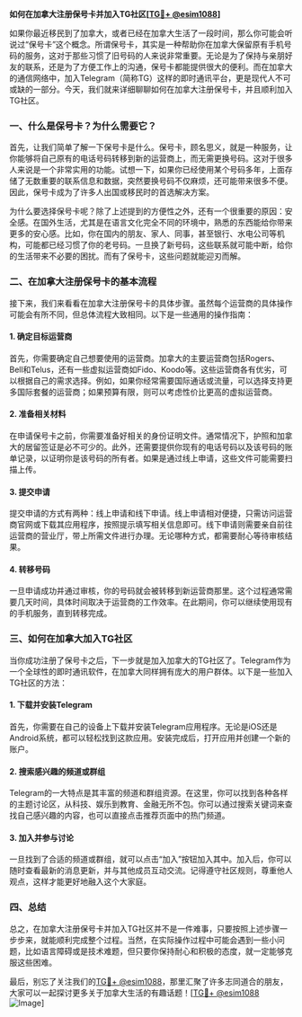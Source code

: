 **如何在加拿大注册保号卡并加入TG社区[[TG💪+ @esim1088](https://t.me/s/esim1088)]**

如果你最近移民到了加拿大，或者已经在加拿大生活了一段时间，那么你可能会听说过“保号卡”这个概念。所谓保号卡，其实是一种帮助你在加拿大保留原有手机号码的服务，这对于那些习惯了旧号码的人来说非常重要。无论是为了保持与亲朋好友的联系，还是为了方便工作上的沟通，保号卡都能提供很大的便利。而在加拿大的通信网络中，加入Telegram（简称TG）这样的即时通讯平台，更是现代人不可或缺的一部分。今天，我们就来详细聊聊如何在加拿大注册保号卡，并且顺利加入TG社区。

### 一、什么是保号卡？为什么需要它？

首先，让我们简单了解一下保号卡是什么。保号卡，顾名思义，就是一种服务，让你能够将自己原有的电话号码转移到新的运营商上，而无需更换号码。这对于很多人来说是一个非常实用的功能。试想一下，如果你已经使用某个号码多年，上面存储了无数重要的联系信息和数据，突然要换号码不仅麻烦，还可能带来很多不便。因此，保号卡成为了许多人出国或移民时的首选解决方案。

为什么要选择保号卡呢？除了上述提到的方便性之外，还有一个很重要的原因：安全感。在国外生活，尤其是在语言文化完全不同的环境中，熟悉的东西能给你带来更多的安心感。比如，你在国内的朋友、家人、同事，甚至银行、水电公司等机构，可能都已经习惯了你的老号码。一旦换了新号码，这些联系就可能中断，给你的生活带来不必要的困扰。而有了保号卡，这些问题就能迎刃而解。

### 二、在加拿大注册保号卡的基本流程

接下来，我们来看看在加拿大注册保号卡的具体步骤。虽然每个运营商的具体操作可能会有所不同，但总体流程大致相同。以下是一些通用的操作指南：

#### 1. 确定目标运营商

首先，你需要确定自己想要使用的运营商。加拿大的主要运营商包括Rogers、Bell和Telus，还有一些虚拟运营商如Fido、Koodo等。这些运营商各有优劣，可以根据自己的需求选择。例如，如果你经常需要国际通话或流量，可以选择支持更多国际套餐的运营商；如果预算有限，则可以考虑性价比更高的虚拟运营商。

#### 2. 准备相关材料

在申请保号卡之前，你需要准备好相关的身份证明文件。通常情况下，护照和加拿大的居留签证是必不可少的。此外，还需要提供你现有的电话号码以及该号码的账单记录，以证明你是该号码的所有者。如果是通过线上申请，这些文件可能需要扫描上传。

#### 3. 提交申请

提交申请的方式有两种：线上申请和线下申请。线上申请相对便捷，只需访问运营商官网或下载其应用程序，按照提示填写相关信息即可。线下申请则需要亲自前往运营商的营业厅，带上所需文件进行办理。无论哪种方式，都需要耐心等待审核结果。

#### 4. 转移号码

一旦申请成功并通过审核，你的号码就会被转移到新运营商那里。这个过程通常需要几天时间，具体时间取决于运营商的工作效率。在此期间，你可以继续使用现有的手机服务，直到转移完成。

### 三、如何在加拿大加入TG社区

当你成功注册了保号卡之后，下一步就是加入加拿大的TG社区了。Telegram作为一个全球性的即时通讯软件，在加拿大同样拥有庞大的用户群体。以下是一些加入TG社区的方法：

#### 1. 下载并安装Telegram

首先，你需要在自己的设备上下载并安装Telegram应用程序。无论是iOS还是Android系统，都可以轻松找到这款应用。安装完成后，打开应用并创建一个新的账户。

#### 2. 搜索感兴趣的频道或群组

Telegram的一大特点是其丰富的频道和群组资源。在这里，你可以找到各种各样的主题讨论区，从科技、娱乐到教育、金融无所不包。你可以通过搜索关键词来查找自己感兴趣的内容，也可以直接点击推荐页面中的热门频道。

#### 3. 加入并参与讨论

一旦找到了合适的频道或群组，就可以点击“加入”按钮加入其中。加入后，你可以随时查看最新的消息更新，并与其他成员互动交流。记得遵守社区规则，尊重他人观点，这样才能更好地融入这个大家庭。

### 四、总结

总之，在加拿大注册保号卡并加入TG社区并不是一件难事，只要按照上述步骤一步步来，就能顺利完成整个过程。当然，在实际操作过程中可能会遇到一些小问题，比如语言障碍或是技术难题，但只要你保持耐心和积极的态度，就一定能够克服这些困难。

最后，别忘了关注我们的[TG💪+ @esim1088](https://t.me/s/esim1088)，那里汇聚了许多志同道合的朋友，大家可以一起探讨更多关于加拿大生活的有趣话题！[[TG💪+ @esim1088](https://t.me/s/esim1088) ![Image](https://i.postimg.cc/4NQfJmqS/Snipaste-2025-05-13-00-14-12.png)]